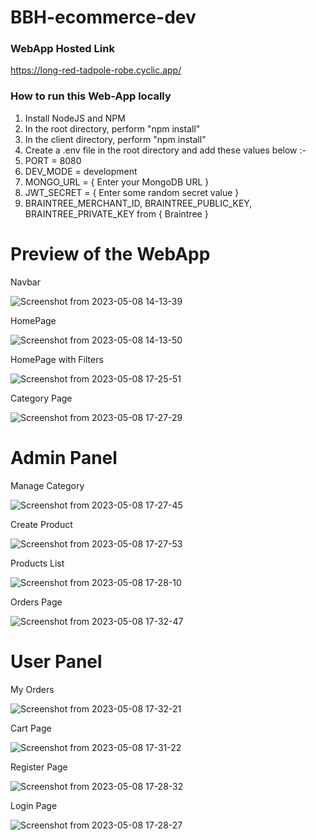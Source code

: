 # BBH-ecommerce-dev

### WebApp Hosted Link
https://long-red-tadpole-robe.cyclic.app/

### How to run this Web-App locally
1. Install NodeJS and NPM
2. In the root directory, perform "npm install"
3. In the client directory, perform "npm install"
4. Create a .env file in the root directory and add these values below :-
  1. PORT = 8080
  2. DEV_MODE = development
  3. MONGO_URL = { Enter your MongoDB URL }
  4. JWT_SECRET = { Enter some random secret value }
  5. BRAINTREE_MERCHANT_ID, BRAINTREE_PUBLIC_KEY, BRAINTREE_PRIVATE_KEY from { Braintree }

# Preview of the WebApp  

Navbar

![Screenshot from 2023-05-08 14-13-39](https://user-images.githubusercontent.com/56696028/236820285-ce817c9a-5dcc-4ec4-9460-32e686d1194a.png)


HomePage

![Screenshot from 2023-05-08 14-13-50](https://user-images.githubusercontent.com/56696028/236820451-9df542b4-4577-4444-bc7a-a90857cfcdb0.png)


HomePage with Filters

![Screenshot from 2023-05-08 17-25-51](https://user-images.githubusercontent.com/56696028/236820544-e7887e1d-4f23-4a5a-a1dd-5bba38c1a582.png)


Category Page

![Screenshot from 2023-05-08 17-27-29](https://user-images.githubusercontent.com/56696028/236820595-10f17393-e90e-4863-b94e-047e76b0f37f.png)


# Admin Panel

Manage Category

![Screenshot from 2023-05-08 17-27-45](https://user-images.githubusercontent.com/56696028/236821126-2dd216e7-0fe6-41e0-a104-3a4bb4799b07.png)

Create Product

![Screenshot from 2023-05-08 17-27-53](https://user-images.githubusercontent.com/56696028/236821191-48ef590e-56f7-4dd1-ac65-fcfbb4a2d813.png)

Products List

![Screenshot from 2023-05-08 17-28-10](https://user-images.githubusercontent.com/56696028/236821275-757451c0-5695-47ae-8f64-09414097c458.png)

Orders Page

![Screenshot from 2023-05-08 17-32-47](https://user-images.githubusercontent.com/56696028/236821379-8878590a-d7a8-4cb0-99d5-1ca3af3b5f0c.png)


# User Panel 

My Orders

![Screenshot from 2023-05-08 17-32-21](https://user-images.githubusercontent.com/56696028/236821529-f67787c3-5fbc-4312-973f-c492f048c31a.png)

Cart Page

![Screenshot from 2023-05-08 17-31-22](https://user-images.githubusercontent.com/56696028/236821590-0186e642-3d15-4140-928d-6c2da6cb43f7.png)

Register Page

![Screenshot from 2023-05-08 17-28-32](https://user-images.githubusercontent.com/56696028/236821657-cff9a7d4-aff0-4bd1-a8b2-69c113491138.png)

Login Page 

![Screenshot from 2023-05-08 17-28-27](https://user-images.githubusercontent.com/56696028/236821692-3160ba25-71dc-4851-9eb6-c97fa7220e22.png)


